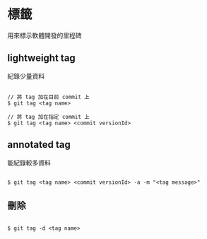 # 標籤

用來標示軟體開發的里程碑

## lightweight tag

紀錄少量資料

```

// 將 tag 加在目前 commit 上
$ git tag <tag name>

// 將 tag 加在指定 commit 上
$ git tag <tag name> <commit versionId>

```

## annotated tag

能紀錄較多資料

```

$ git tag <tag name> <commit versionId> -a -m "<tag message>"

```

## 刪除

```

$ git tag -d <tag name>

```